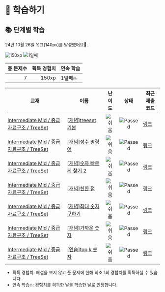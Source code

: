 # 📖 학습하기

## 📚 단계별 학습
24년 10월 26일 목표(140px)를 달성했어요🥳.

![150xp](https://img.shields.io/badge/EXP-150xp-%235cb85c.svg?for-the-badge)
![1일째](https://img.shields.io/badge/연속학습-1일째-%23E34F26.svg?for-the-badge)

|총 문제수|획득 경험치|연속 학습|
|---:|---:|---|
7|150xp|1일째🔥|

|교재|이름|난이도|상태|최근 제출 코드|
|---|---|:---:|:---:|---|
|[Intermediate Mid / 중급 자료구조 / TreeSet](https://www.codetree.ai/missions?missionId=8)|[[개념]treeset 기본](https://www.codetree.ai/missions/8/problems/treeset-basic)|![쉬움][easy]|![Passed][passed]|[링크](https://github.com/MaccBass/CodeTree/blob/main/241026/treeset%20%EA%B8%B0%EB%B3%B8/treeset-basic.cpp)|
|[Intermediate Mid / 중급 자료구조 / TreeSet](https://www.codetree.ai/missions?missionId=8)|[[개념]정수 명령어](https://www.codetree.ai/missions/8/problems/Integer-command)|![쉬움][easy]|![Passed][passed]|[링크](https://github.com/MaccBass/CodeTree/blob/main/241026/%EC%A0%95%EC%88%98%20%EB%AA%85%EB%A0%B9%EC%96%B4/Integer-command.cpp)|
|[Intermediate Mid / 중급 자료구조 / TreeSet](https://www.codetree.ai/missions?missionId=8)|[[개념]숫자 빠르게 찾기 2](https://www.codetree.ai/missions/8/problems/find-number-fast-2)|![쉬움][easy]|![Passed][passed]|[링크](https://github.com/MaccBass/CodeTree/blob/main/241026/%EC%88%AB%EC%9E%90%20%EB%B9%A0%EB%A5%B4%EA%B2%8C%20%EC%B0%BE%EA%B8%B0%202/find-number-fast-2.cpp)|
|[Intermediate Mid / 중급 자료구조 / TreeSet](https://www.codetree.ai/missions?missionId=8)|[[개념]친한 점](https://www.codetree.ai/missions/8/problems/frendly-point)|![쉬움][easy]|![Passed][passed]|[링크](https://github.com/MaccBass/CodeTree/blob/main/241026/%EC%B9%9C%ED%95%9C%20%EC%A0%90/frendly-point.cpp)|
|[Intermediate Mid / 중급 자료구조 / TreeSet](https://www.codetree.ai/missions?missionId=8)|[[개념]최대 숫자 구하기](https://www.codetree.ai/missions/8/problems/find-maximum-number)|![쉬움][easy]|![Passed][passed]|[링크](https://github.com/MaccBass/CodeTree/blob/main/241026/%EC%B5%9C%EB%8C%80%20%EC%88%AB%EC%9E%90%20%EA%B5%AC%ED%95%98%EA%B8%B0/find-maximum-number.cpp)|
|[Intermediate Mid / 중급 자료구조 / TreeSet](https://www.codetree.ai/missions?missionId=8)|[[개념]가까운 숫자](https://www.codetree.ai/missions/8/problems/nearest-number)|![쉬움][easy]|![Passed][passed]|[링크](https://github.com/MaccBass/CodeTree/blob/main/241026/%EA%B0%80%EA%B9%8C%EC%9A%B4%20%EC%88%AB%EC%9E%90/nearest-number.cpp)|
|[Intermediate Mid / 중급 자료구조 / TreeSet](https://www.codetree.ai/missions?missionId=8)|[[연습]top k 숫자](https://www.codetree.ai/missions/8/problems/top-k-elements)|![쉬움][easy]|![Passed][passed]|[링크](https://github.com/MaccBass/CodeTree/blob/main/241026/top%20k%20%EC%88%AB%EC%9E%90/top-k-elements.cpp)|


* 획득 경험치: 해설을 보지 않고 푼 문제에 한해 최초 1회 경험치를 획득하실 수 있습니다.
* 연속 학습🔥: 경험치를 획득한 날을 학습한 날로 인정합니다.










[b5]: https://img.shields.io/badge/Bronze_5-%235D3E31.svg
[b4]: https://img.shields.io/badge/Bronze_4-%235D3E31.svg
[b3]: https://img.shields.io/badge/Bronze_3-%235D3E31.svg
[b2]: https://img.shields.io/badge/Bronze_2-%235D3E31.svg
[b1]: https://img.shields.io/badge/Bronze_1-%235D3E31.svg
[s5]: https://img.shields.io/badge/Silver_5-%23394960.svg
[s4]: https://img.shields.io/badge/Silver_4-%23394960.svg
[s3]: https://img.shields.io/badge/Silver_3-%23394960.svg
[s2]: https://img.shields.io/badge/Silver_2-%23394960.svg
[s1]: https://img.shields.io/badge/Silver_1-%23394960.svg
[g5]: https://img.shields.io/badge/Gold_5-%23FFC433.svg
[g4]: https://img.shields.io/badge/Gold_4-%23FFC433.svg
[g3]: https://img.shields.io/badge/Gold_3-%23FFC433.svg
[g2]: https://img.shields.io/badge/Gold_2-%23FFC433.svg
[g1]: https://img.shields.io/badge/Gold_1-%23FFC433.svg
[p5]: https://img.shields.io/badge/Platinum_5-%2376DDD8.svg
[p4]: https://img.shields.io/badge/Platinum_4-%2376DDD8.svg
[p3]: https://img.shields.io/badge/Platinum_3-%2376DDD8.svg
[p2]: https://img.shields.io/badge/Platinum_2-%2376DDD8.svg
[p1]: https://img.shields.io/badge/Platinum_1-%2376DDD8.svg
[passed]: https://img.shields.io/badge/Passed-%23009D27.svg
[failed]: https://img.shields.io/badge/Failed-%23D24D57.svg
[easy]: https://img.shields.io/badge/쉬움-%235cb85c.svg?for-the-badge
[medium]: https://img.shields.io/badge/보통-%23FFC433.svg?for-the-badge
[hard]: https://img.shields.io/badge/어려움-%23D24D57.svg?for-the-badge